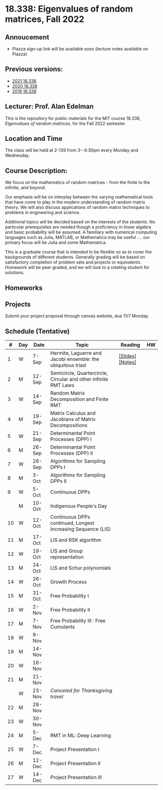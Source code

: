 # 18.338: Eigenvalues of random matrices, Fall 2022

## Annoucement

* Piazza sign-up link will be available soon (lecture notes available on Piazza)
  

   

## Previous versions:
* [2021 18.338](https://github.com/mitmath/18338/tree/2021-fall)
* [2020 18.338](https://github.com/mitmath/18338/tree/2020-fall)
* [2019 18.338](https://github.com/mitmath/18338/tree/2019)


## Lecturer: Prof. Alan Edelman

This is the repository for public materials for the MIT course 18.338, *Eigenvalues of random matrices*, for the Fall 2022 semester.

## Location and Time
The class will be held at 2-139 from 3--4:30pm every Monday and Wednesday. 

## Course Description:

We focus on the mathematics of random matrices - from the finite to the infinite, and beyond.

Our emphasis will be on interplay between the varying mathematical tools that have come to play in the modern understanding of random matrix theory. We will also discuss applications of random matrix techniques to problems in engineering and science.

Additional topics will be decided based on the interests of the students. No particular prerequisites are needed though a proficiency in linear algebra and basic probability will be assumed. A familiary with numerical computing languages such as Julia, MATLAB, or Mathematica may be useful .... our primary focus will be Julia and some Mathematica.

This is a graduate course that is intended to be flexible so as to cover the backgrounds of different students. Generally grading will be based on satisfactory completion of problem sets and projects or equivalents.  Homework will be peer graded, and we will look to a rotating student for solutions.

## Homeworks

## Projects

Submit your project proposal through canvas website, due 11/7 Monday.

## Schedule (Tentative)

|#|Day| Date |  Topic | Reading| HW |
|-|-|------|------|-----|--|
| 1 | W | 7-Sep |  Hermite, Laguerre and Jacobi ensemble: the ubiquitous triad  | [[Slides]](http://math.mit.edu/~edelman/talks/2014/mit_02_24_2014.pptx)[[Notes]](http://web.mit.edu/18.338/www/2018s/handouts/lec1.pdf)  |  |
| 2 | M | 12-Sep | Semicircle, Quartercircle, Circular and other infinite RMT Laws  |  |    |
| 3 | W | 14-Sep | Random Matrix Decomposition and Finite RMT  |   | 
| 4 | M | 19-Sep | Matrix Calculus and Jacobians of Matrix Decompositions  |  |  |
| 5 | W | 21-Sep | Determinantal Point Processes (DPP) I  |  |  |
| 6 | M | 26-Sep | Determinantal Point Processes (DPP) II  |  |  |
| 7 | W | 28-Sep | Algorithms for Sampling DPPs I   |  |  |
| 8 | M | 3-Oct  | Algorithms for Sampling DPPs II  |  |  |
| 9 | W | 5-Oct  | Continuous DPPs  |  |  |
|   | M | 10-Oct  | Indigenous People's Day    |  |  |
| 10 | W | 12-Oct | Continuous DPPs continued, Longest Increasing Sequence (LIS)  |  |  |
| 11 | M | 17-Oct | LIS and RSK algorithm   |  |  |
| 12 | W | 19-Oct | LIS and Group representation   |  |  |
| 13 | M | 24-Oct | LIS and Schur polynomials   |  |  |
| 14 | W | 26-Oct | Growth Process   |  |  |
| 15 | M | 31-Oct | Free Probability I   |  |  |
| 16 | W | 2-Nov |  Free Probability II    |  |  |
| 17 | M | 7-Nov |  Free Probability III : Free Cumulants     |  |  |
| 18 | W | 9-Nov |         |  |  |
| 19 | M | 14-Nov |        |  |  |
| 20 | W | 16-Nov |        |  |  |
| 21 | M | 21-Nov |        |  |  |
|    | W | 23-Nov | *Canceled for Thanksgiving travel*  |  |  |
| 22 | M | 28-Nov |        |  |  |
| 23 | W | 30-Nov |        |  |  |
| 24 | M | 5-Dec  | RMT in ML: Deep Learning       |  |  |
| 25 | W | 7-Dec  | Project Presentation I         |  |  |
| 26 | M | 12-Dec  | Project Presentation II       |  |  |
| 27 | W | 14-Dec  | Project Presentation III      |  |  |

